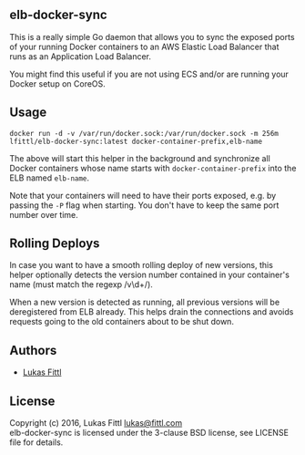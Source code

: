 ## elb-docker-sync

This is a really simple Go daemon that allows you to sync the exposed ports of your running Docker
containers to an AWS Elastic Load Balancer that runs as an Application Load Balancer.

You might find this useful if you are not using ECS and/or are running your Docker setup on CoreOS.

## Usage

```
docker run -d -v /var/run/docker.sock:/var/run/docker.sock -m 256m lfittl/elb-docker-sync:latest docker-container-prefix,elb-name
```

The above will start this helper in the background and synchronize all Docker containers whose name
starts with `docker-container-prefix` into the ELB named `elb-name`.

Note that your containers will need to have their ports exposed, e.g. by passing the `-P` flag when starting.
You don't have to keep the same port number over time.

## Rolling Deploys

In case you want to have a smooth rolling deploy of new versions, this helper optionally detects
the version number contained in your container's name (must match the regexp /v\d+/).

When a new version is detected as running, all previous versions will be deregistered from ELB
already. This helps drain the connections and avoids requests going to the old containers about
to be shut down.

## Authors

* [Lukas Fittl](mailto:lukas@fittl.com)

## License

Copyright (c) 2016, Lukas Fittl <lukas@fittl.com><br>
elb-docker-sync is licensed under the 3-clause BSD license, see LICENSE file for details.
